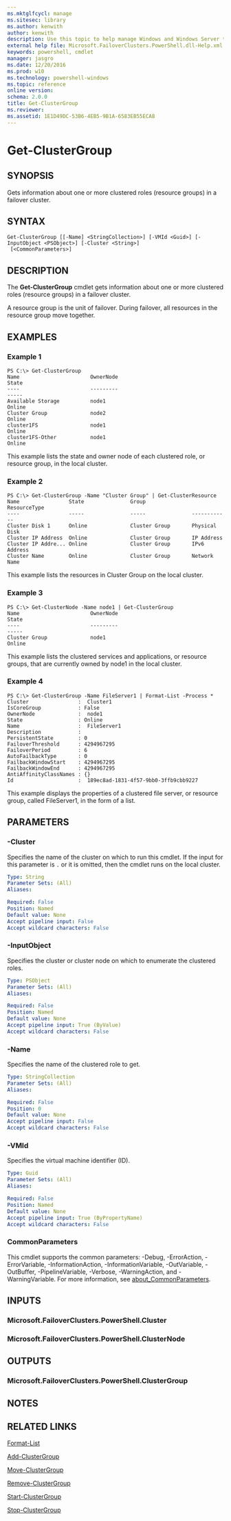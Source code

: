 ```yaml
---
ms.mktglfcycl: manage
ms.sitesec: library
ms.author: kenwith
author: kenwith
description: Use this topic to help manage Windows and Windows Server technologies with Windows PowerShell.
external help file: Microsoft.FailoverClusters.PowerShell.dll-Help.xml
keywords: powershell, cmdlet
manager: jasgro
ms.date: 12/20/2016
ms.prod: w10
ms.technology: powershell-windows
ms.topic: reference
online version: 
schema: 2.0.0
title: Get-ClusterGroup
ms.reviewer:
ms.assetid: 1E1D49DC-53B6-4EB5-9B1A-6583EB55ECA8
---
```


# Get-ClusterGroup

## SYNOPSIS
Gets information about one or more clustered roles (resource groups) in a failover cluster.

## SYNTAX

```
Get-ClusterGroup [[-Name] <StringCollection>] [-VMId <Guid>] [-InputObject <PSObject>] [-Cluster <String>]
 [<CommonParameters>]
```

## DESCRIPTION
The **Get-ClusterGroup** cmdlet gets information about one or more clustered roles (resource groups) in a failover cluster.

A resource group is the unit of failover.
During failover, all resources in the resource group move together.

## EXAMPLES

### Example 1
```
PS C:\> Get-ClusterGroup
Name                       OwnerNode                                      State 
----                       ---------                                      ----- 
Available Storage          node1                                         Online 
Cluster Group              node2                                         Online 
cluster1FS                 node1                                         Online 
cluster1FS-Other           node1                                         Online
```

This example lists the state and owner node of each clustered role, or resource group, in the local cluster.

### Example 2
```
PS C:\> Get-ClusterGroup -Name "Cluster Group" | Get-ClusterResource
Name                State               Group               ResourceType 
----                -----               -----               ------------ 
Cluster Disk 1      Online              Cluster Group       Physical Disk 
Cluster IP Address  Online              Cluster Group       IP Address 
Cluster IP Addre... Online              Cluster Group       IPv6 Address 
Cluster Name        Online              Cluster Group       Network Name
```

This example lists the resources in Cluster Group on the local cluster.

### Example 3
```
PS C:\> Get-ClusterNode -Name node1 | Get-ClusterGroup
Name                       OwnerNode                                      State 
----                       ---------                                      ----- 
Cluster Group              node1                                         Online
```

This example lists the clustered services and applications, or resource groups, that are currently owned by node1 in the local cluster.

### Example 4
```
PS C:\> Get-ClusterGroup -Name FileServer1 | Format-List -Process *
Cluster                :  Cluster1 
IsCoreGroup            : False 
OwnerNode              :  node1 
State                  : Online 
Name                   :  FileServer1 
Description            : 
PersistentState        : 0 
FailoverThreshold      : 4294967295 
FailoverPeriod         : 6 
AutoFailbackType       : 0 
FailbackWindowStart    : 4294967295 
FailbackWindowEnd      : 4294967295 
AntiAffinityClassNames : {} 
Id                     :  189ec8ad-1831-4f57-9bb0-3ffb9cbb9227
```

This example displays the properties of a clustered file server, or resource group, called FileServer1, in the form of a list.

## PARAMETERS

### -Cluster
Specifies the name of the cluster on which to run this cmdlet.
If the input for this parameter is `.` or it is omitted, then the cmdlet runs on the local cluster.

```yaml
Type: String
Parameter Sets: (All)
Aliases: 

Required: False
Position: Named
Default value: None
Accept pipeline input: False
Accept wildcard characters: False
```

### -InputObject
Specifies the cluster or cluster node on which to enumerate the clustered roles.

```yaml
Type: PSObject
Parameter Sets: (All)
Aliases: 

Required: False
Position: Named
Default value: None
Accept pipeline input: True (ByValue)
Accept wildcard characters: False
```

### -Name
Specifies the name of the clustered role to get.

```yaml
Type: StringCollection
Parameter Sets: (All)
Aliases: 

Required: False
Position: 0
Default value: None
Accept pipeline input: False
Accept wildcard characters: False
```

### -VMId
Specifies the virtual machine identifier (ID).

```yaml
Type: Guid
Parameter Sets: (All)
Aliases: 

Required: False
Position: Named
Default value: None
Accept pipeline input: True (ByPropertyName)
Accept wildcard characters: False
```

### CommonParameters
This cmdlet supports the common parameters: -Debug, -ErrorAction, -ErrorVariable, -InformationAction, -InformationVariable, -OutVariable, -OutBuffer, -PipelineVariable, -Verbose, -WarningAction, and -WarningVariable. For more information, see [about_CommonParameters](http://go.microsoft.com/fwlink/?LinkID=113216).

## INPUTS

### Microsoft.FailoverClusters.PowerShell.Cluster

### Microsoft.FailoverClusters.PowerShell.ClusterNode

## OUTPUTS

### Microsoft.FailoverClusters.PowerShell.ClusterGroup

## NOTES

## RELATED LINKS

[Format-List](http://go.microsoft.com/fwlink/?LinkID=113302)

[Add-ClusterGroup](./Add-ClusterGroup.md)

[Move-ClusterGroup](./Move-ClusterGroup.md)

[Remove-ClusterGroup](./Remove-ClusterGroup.md)

[Start-ClusterGroup](./Start-ClusterGroup.md)

[Stop-ClusterGroup](./Stop-ClusterGroup.md)


